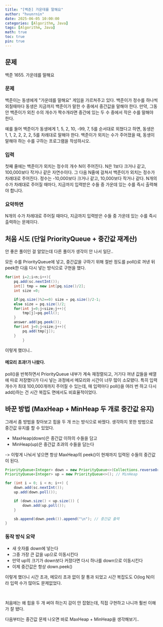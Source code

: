```yaml
---
title: "[백준] 가운데를 말해요"
author: "hvunrnin"
date: 2025-06-05 10:00:00 
categories: [Algorithm, Java]
tags: [Algorithm, Java]
math: true
toc: true
pin: true
---
```


## 문제
백준 1655. 가운데를 말해요

### 문제
백준이는 동생에게 "가운데를 말해요" 게임을 가르쳐주고 있다. 백준이가 정수를 하나씩 외칠때마다 동생은 지금까지 백준이가 말한 수 중에서 중간값을 말해야 한다. 만약, 그동안 백준이가 외친 수의 개수가 짝수개라면 중간에 있는 두 수 중에서 작은 수를 말해야 한다.

예를 들어 백준이가 동생에게 1, 5, 2, 10, -99, 7, 5를 순서대로 외쳤다고 하면, 동생은 1, 1, 2, 2, 2, 2, 5를 차례대로 말해야 한다. 백준이가 외치는 수가 주어졌을 때, 동생이 말해야 하는 수를 구하는 프로그램을 작성하시오.

### 입력
첫째 줄에는 백준이가 외치는 정수의 개수 N이 주어진다. N은 1보다 크거나 같고, 100,000보다 작거나 같은 자연수이다. 그 다음 N줄에 걸쳐서 백준이가 외치는 정수가 차례대로 주어진다. 정수는 -10,000보다 크거나 같고, 10,000보다 작거나 같다.
N개의 수가 차례대로 주어질 때마다, 지금까지 입력받은 수들 중 가운데 있는 수를 즉시 출력해야 합니다.

### 요악하면 
N개의 수가 차례대로 주어질 때마다, 지금까지 입력받은 수들 중 가운데 있는 수를 즉시 출력하는 문제이다.

## 처음 시도 (단일 PriorityQueue + 중간값 재계산)

안 좋은 풀이인 걸 알았는데 다른 풀이가 생각이 안 나서 일단..

모든 수를 PriorityQueue에 넣고, 중간값을 구하기 위해 절반 정도를 poll()로 꺼낸 뒤 peek한 다음 다시 넣는 방식으로 구현을 했다. 

```java
for(int i=2;i<n;i++){
    pq.add(sc.nextInt());
    int[] tmp = new int[pq.size()/2];
    int size =0;

    if(pq.size()%2==0) size = pq.size()/2-1;
    else size = pq.size()/2;
    for(int j=0;j<size;j++){
        tmp[j]=pq.poll();
    }
    answer.add(pq.peek());
    for(int j=0;j<size;j++){
        pq.add(tmp[j]);
    }
        }
```

이렇게 했더니..

#### 메모리 초과!가 나왔다.

poll()을 반복하면서 PriorityQueue 내부가 계속 재정렬되고, 거기다 꺼낸 값들을 배열에 따로 저장했다가 다시 넣는 과정에서 메모리와 시간이 너무 많이 소모됐다.
특히 입력 개수가 최대 100,000개까지 주어질 수 있는데, 매 입력마다 poll()을 여러 번 하고 다시 add()하는 건 시간 복잡도 면에서도 비효율적이었다.

## 바꾼 방법 (MaxHeap + MinHeap 두 개로 중간값 유지)
그래서 좀 방법을 찾아보고 힙을 두 개 쓰는 방식으로 바꿨다. 생각하지 못한 방법으로 중간값 유지를 할 수 있었다.

- MaxHeap(down)은 중간값 이하의 수들을 담고
- MinHeap(up)은 중간값 초과의 수들을 담는다

-> 이렇게 나눠서 넣으면 항상 MaxHeap의 peek()이 현재까지 입력된 수들의 중간값이 된다.

```java
PriorityQueue<Integer> down = new PriorityQueue<>(Collections.reverseOrder()); // MaxHeap
PriorityQueue<Integer> up = new PriorityQueue<>(); // MinHeap

for (int i = 0; i < n; i++) {
    down.add(sc.nextInt());
    up.add(down.poll());

    if (down.size() < up.size()) {
        down.add(up.poll());
    }

    sb.append(down.peek()).append("\n"); // 중간값 출력
}
```

### 동작 방식 요약
- 새 숫자를 down에 넣는다
- 그중 가장 큰 값을 up으로 이동시킨다
- 만약 up의 크기가 down보다 커졌다면 다시 하나를 down으로 이동시킨다
- 이제 중간값은 항상 down.peek()

이렇게 했더니 시간 초과, 메모리 초과 없이 잘 통과 되었고 시간 복잡도도 O(log N)이라 입력 수가 많아도 문제없었다.

<br>

처음에는 왜 힙을 두 개 써야 하는지 감이 안 잡혔는데, 직접 구현하고 나니까 훨씬 이해가 잘 됐다.

다음부터는 중간값 문제 나오면 바로 MaxHeap + MinHeap을 생각해보기..